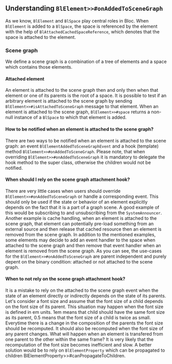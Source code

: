 ## Understanding `BlElement>>#onAddedToSceneGraph`

As we know, `BlElement` and `BlSpace` play central roles in Bloc. When `BlElement` is added to a `BlSpace`, the space is referenced by the element with the help of `BlAttachedCachedSpaceReference`, which denotes that the space is attached to the element.


### Scene graph
We define a scene graph is a combination of a tree of elements and a space which contains those elements.

#### Attached element
An element is attached to the scene graph then and only then when that element or one of its parents is the root of a space. It is possible to test if an arbitrary element is attached to the scene graph by sending `BlElement>>#isAttachedToSceneGraph` message to that element. When an element is attached to the scene graph, `BlElement>>#space` returns a non-null instance of a `BlSpace` to which that element is added.

#### How to be notified when an element is attached to the scene graph?

There are two ways to be notified when an element is attached to the scene graph: an event `BlElementAddedToSceneGraphEvent` and a hook (template) method `BlElement>>#onAddedToSceneGraph`.
Please note, that when overriding `BlElement>>#onAddedToSceneGraph` it is mandatory to delegate the hook method to the super class, otherwise the children would not be notified.

#### When should I rely on the scene graph attachment hook?

There are very little cases when users should override `BlElement>>#onAddedToSceneGraph` or handle a corresponding event. This should only be used if the state or behavior of an element explicitly depends on the fact that it is a part of a graph scene. A good example of this would be subscribing to and unsubscribing from the `SystemAnnouncer`. Another example is cache handling, when an element is attached to the scene graph, that element can potentially pre-load something from an external source and then release that cached resource then an element is removed from the scene graph. In addition to the mentioned examples, some elements may decide to add an event handler to the space when attached to the scene graph and then remove that event handler when an element is removed from the scene graph.
As you can see, the use-cases for the `BlElement>>#onAddedToSceneGraph` are parent independent and purely depent on the binary condition: attached or not attached to the scene graph.

#### When to not rely on the scene graph attachment hook?

It is a mistake to rely on the attached to the scene graph event when the state of an element directly or indirectly depends on the state of its parents. Let's consider a font size and assume that the font size of a child depends on the font size of its parent. This situation may happen when the font size is defined in em units.
1em means that child should have the same font size as its parent, 0.5 means that the font size of a child is twice as small.
Everytime there is a change in the composition of the parents the font size should be recomputed. It should also be recomputed when the font size of any parent changes. What will happen when an element is transfered from one parent to the other within the same frame? It is very likely that the recomputation of the font size becomes inefficient and slow. A better solution would be to rely on `BlElementProperty` which can be propagated to children BlElementProperty>>#canPropagateToChildren.

